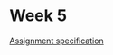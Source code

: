 # Week 5

[Assignment specification](https://coursera.cs.princeton.edu/algs4/assignments/kdtree/specification.php)
